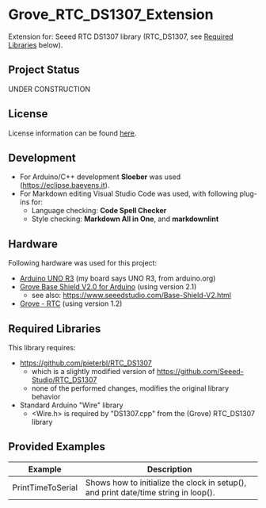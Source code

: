 # Grove\_RTC\_DS1307\_Extension

Extension for: Seeed RTC DS1307 library
(RTC\_DS1307, see [Required Libraries](#required-libraries) below).

## Project Status

UNDER CONSTRUCTION

## License

License information can be found [here](./LICENSE.md).

## Development

- For Arduino/C++ development **Sloeber** was used (<https://eclipse.baeyens.it>).
- For Markdown editing Visual Studio Code was used, with following plug-ins for:
  - Language checking: **Code Spell Checker**
  - Style checking: **Markdown All in One**, and **markdownlint**

## Hardware

Following hardware was used for this project:

- [Arduino UNO R3](https://www.seeedstudio.com/Arduino-Uno-Rev3-p-2995.html) (my board says UNO R3, from arduino.org)
- [Grove Base Shield V2.0 for Arduino](http://wiki.seeedstudio.com/Base_Shield_V2/) (using version 2.1)
  - see also: <https://www.seeedstudio.com/Base-Shield-V2.html>
- [Grove - RTC](http://wiki.seeedstudio.com/Grove-RTC/) (using version 1.2)

## Required Libraries

This library requires:

- <https://github.com/pieterbl/RTC_DS1307>
  - which is a slightly modified version of <https://github.com/Seeed-Studio/RTC_DS1307>
  - none of the performed changes, modifies the original library behavior
- Standard Arduino "Wire" library
  - \<Wire.h\> is required by "DS1307.cpp" from the (Grove) RTC\_DS1307 library

## Provided Examples

| Example | Description |
| ------- | ----------- |
| PrintTimeToSerial | Shows how to initialize the clock in setup(), and print date/time string in loop(). |

